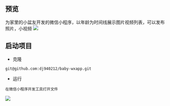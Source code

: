 ## 预览 
为家里的小盆友开发的微信小程序，以年龄为时间线展示图片视频列表，可以发布照片，小视频
![](http://oupfkjs5r.bkt.clouddn.com/gh_262be9a97cb2_258.jpg)
## 启动项目
+ 克隆
```
git@github.com:dj940212/baby-wxapp.git
```
+ 运行
```
在微信小程序开发工具打开文件
```


![](http://oupfkjs5r.bkt.clouddn.com/%E5%BE%AE%E4%BF%A1%E5%9B%BE%E7%89%87_20170815101129.jpg)
